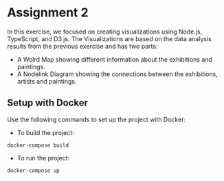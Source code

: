 # Assignment 2

In this exercise, we focused on creating visualizations using Node.js, TypeScript, and D3.js.
The Visualizations are based on the data analysis results from the previous exercise and has two parts:
* A Wolrd Map showing different information about the exhibitions and paintings.
* A Nodelink Diagram showing the connections between the exhibitions, artists and paintings.

## Setup with Docker

Use the following commands to set up the project with Docker:

* To build the project:

`docker-compose build`

* To run the project:

`docker-compose up`



